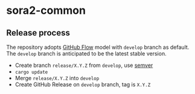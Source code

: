 # sora2-common
## Release process
The repository adopts [GitHub Flow](https://docs.github.com/en/get-started/quickstart/github-flow) model with `develop` branch as default.
The `develop` branch is anticipated to be the latest stable version.
- Create branch `release/X.Y.Z` from `develop`, use [semver](https://semver.org/)
- `cargo update`
- Merge `release/X.Y.Z` into `develop`
- Create GitHub Release on `develop` branch, tag is `X.Y.Z`
